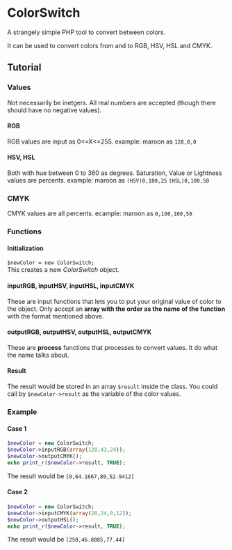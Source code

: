 # ColorSwitch
A strangely simple PHP tool to convert between colors.

It can be used to convert colors from and to RGB, HSV, HSL and CMYK.

## Tutorial

### Values
Not necessarily be inetgers. All real numbers are accepted (though there should have no negative values).

#### RGB
RGB values are input as 0<=X<=255.
example: maroon as `128,0,0`

#### HSV, HSL
Both with hue between 0 to 360 as degrees. Saturation, Value or Lightness values are percents.
example: maroon as `(HSV)0,100,25` `(HSL)0,100,50`

### CMYK
CMYK values are all percents.
ecample: maroon as `0,100,100,50`

### Functions
#### Initialization
`$newColor = new ColorSwitch;`<br>
This creates a new _ColorSwitch_ object.

#### inputRGB, inputHSV, inputHSL, inputCMYK
These are input functions that lets you to put your original value of color to the object. Only accept an **array with the order as the name of the function** with the format mentioned above.

#### outputRGB, outputHSV, outputHSL, outputCMYK
These are **process** functions that processes to convert values. It do what the name talks about.

#### Result
The result would be stored in an array `$result` inside the class. You could call by `$newColor->result` as the variable of the color values.

### Example

#### Case 1
```php
$newColor = new ColorSwitch;
$newColor->inputRGB(array(120,43,24));
$newColor->outputCMYK();
echo print_r($newColor->result, TRUE);
```
The result would be `[0,64.1667,80,52.9412]`

#### Case 2
````php
$newColor = new ColorSwitch;
$newColor->inputCMYK(array(20,24,0,12));
$newColor->outputHSL();
echo print_r($newColor->result, TRUE);
````
The result would be `[250,46.8085,77.44]`
